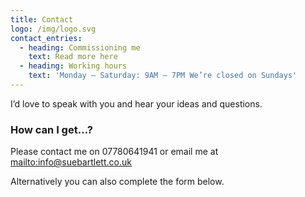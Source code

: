 ```yaml
---
title: Contact
logo: /img/logo.svg
contact_entries:
  - heading: Commissioning me
    text: Read more here
  - heading: Working hours
    text: 'Monday – Saturday: 9AM – 7PM We’re closed on Sundays'
---
```

I’d love to speak with you and hear your ideas and
questions.

<h3 class="f4 b lh-title mb2">How can I get…?</h3>

Please contact me on 07780641941 or email me at <mailto:info@suebartlett.co.uk>

Alternatively you can also complete the form below.
